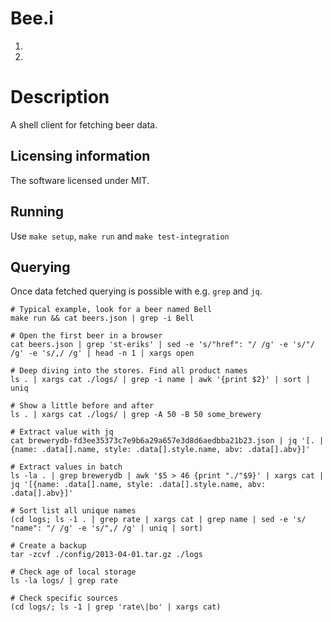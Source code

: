 # Bee.i

1.

1.
# Description
A shell client for fetching beer data.

## Licensing information
The software licensed under MIT.

## Running
Use `make setup`, `make run` and `make test-integration`

## Querying

Once data fetched querying is possible with e.g. `grep` and `jq`.


    # Typical example, look for a beer named Bell
    make run && cat beers.json | grep -i Bell

    # Open the first beer in a browser
    cat beers.json | grep 'st-eriks' | sed -e 's/"href": "/ /g' -e 's/"/ /g' -e 's/,/ /g' | head -n 1 | xargs open

    # Deep diving into the stores. Find all product names
    ls . | xargs cat ./logs/ | grep -i name | awk '{print $2}' | sort | uniq

    # Show a little before and after
    ls . | xargs cat ./logs/ | grep -A 50 -B 50 some_brewery

    # Extract value with jq
    cat brewerydb-fd3ee35373c7e9b6a29a657e3d8d6aedbba21b23.json | jq '[. | {name: .data[].name, style: .data[].style.name, abv: .data[].abv}]'

    # Extract values in batch
    ls -la . | grep brewerydb | awk '$5 > 46 {print "./"$9}' | xargs cat | jq '[{name: .data[].name, style: .data[].style.name, abv: .data[].abv}]'

    # Sort list all unique names
    (cd logs; ls -1 . | grep rate | xargs cat | grep name | sed -e 's/    "name": "/ /g' -e 's/",/ /g' | uniq | sort)

    # Create a backup
    tar -zcvf ./config/2013-04-01.tar.gz ./logs

    # Check age of local storage
    ls -la logs/ | grep rate

    # Check specific sources
    (cd logs/; ls -1 | grep 'rate\|bo' | xargs cat)
